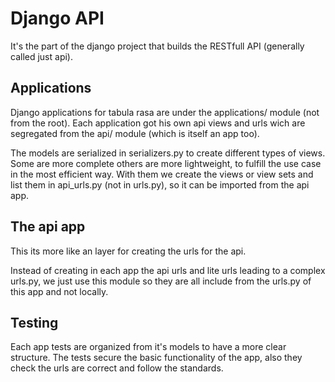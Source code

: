 # Django API
It's the part of the django project that builds the RESTfull API (generally called just api).

## Applications
Django applications for tabula rasa are under the applications/ module (not from the root). Each application got his own api views and urls wich are segregated from the api/ module (which is itself an app too).

The models are serialized in serializers.py to create different types of views. Some are more complete others are more lightweight, to fulfill the use case in the most efficient way. With them we create the views or view sets and list them in api_urls.py (not in urls.py), so it can be imported from the api app.

## The api app
This its more like an layer for creating the urls for the api.

Instead of creating in each app the api urls and lite urls leading to a complex urls.py, we just use this module so they are all include from the urls.py of this app and not locally.

## Testing
Each app tests are organized from it's models to have a more clear structure. The tests secure the basic functionality of the app, also they check the urls are correct and follow the standards.

